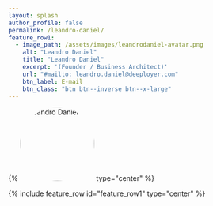 ```yaml
---
layout: splash
author_profile: false
permalink: /leandro-daniel/
feature_row1:
  - image_path: /assets/images/leandrodaniel-avatar.png
    alt: "Leandro Daniel"
    title: "Leandro Daniel"
    excerpt: '(Founder / Business Architect)'
    url: "#mailto: leandro.daniel@deeployer.com"
    btn_label: E-mail
    btn_class: "btn btn--inverse btn--x-large"
---
```


{% <img src="/assets/images/leandrodaniel-avatar.png" alt="Leandro Daniel" style="border-radius: 50%; width:150px; height:150px;"> type="center" %}

{% include feature_row id="feature_row1" type="center" %}
